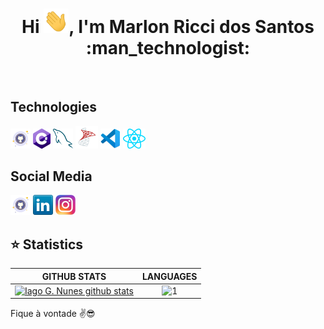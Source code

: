 <h1 align="center">Hi <img src="https://raw.githubusercontent.com/ABSphreak/ABSphreak/master/gifs/Hi.gif" width="40px" />, I'm Marlon Ricci dos Santos :man_technologist:</h1>
<br/>

## Technologies

<div text-align="justify">
  <a href="https://github.com/" title="GitHub"><img src="icons/github.png" /></a>
  <a href="http://csharp.net/" title="C#"><img src="icons/csharp.png" /></a>
  <a href="https://www.mysql.com/" title="MySQL"><img src="icons/mysql.png" /></a>
  <a href="https://www.microsoft.com/pt-br/sql-server/sql-server-downloads" title="SQL Server"><img src="icons/sqlserver.png" width="36px"/></a>
  <a href="https://code.visualstudio.com/" title="Visual Studio Code"><img src="icons/vscode.png" /></a>
  <a href="https://reactjs.org/" title="React"><img src="icons/react.png" /></a>
</div>

## Social Media

[![GitHub](icons/github.png)](https://github.com/MarlonRicci)
[![LinkedIn](icons/linkedin.png)](https://www.linkedin.com/in/marlon-ricci/)
[![Instagram](icons/instagram.png)](https://www.instagram.com/marloon_ricci/)

## ⭐ Statistics

|GITHUB STATS|LANGUAGES|
|:---:|:---:|
|[![Iago G. Nunes github stats](https://github-readme-stats.vercel.app/api?username=marlonricci&theme=midnight-purple&show_icons=true&count_private=true)](https://github.com/anuraghazra/github-readme-stats)|![1](https://github-readme-stats.vercel.app/api/top-langs/?username=marlonricci&theme=midnight-purple&layout=compact&langs_count=8)

Fique à vontade :v::sunglasses:
